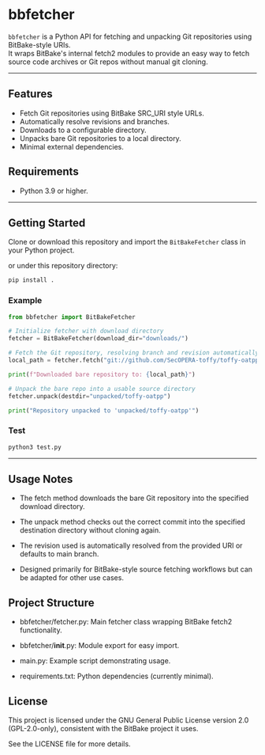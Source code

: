# bbfetcher

`bbfetcher` is a Python API for fetching and unpacking Git repositories using BitBake-style URIs.  
It wraps BitBake's internal fetch2 modules to provide an easy way to fetch source code archives or Git repos without manual git cloning.

---

## Features

- Fetch Git repositories using BitBake SRC_URI style URLs.
- Automatically resolve revisions and branches.
- Downloads to a configurable directory.
- Unpacks bare Git repositories to a local directory.
- Minimal external dependencies.

## Requirements

- Python 3.9 or higher.

---

## Getting Started

Clone or download this repository and import the `BitBakeFetcher` class in your Python project.

or under this repository directory:

```bash
pip install .
```

### Example

```python
from bbfetcher import BitBakeFetcher

# Initialize fetcher with download directory
fetcher = BitBakeFetcher(download_dir="downloads/")

# Fetch the Git repository, resolving branch and revision automatically
local_path = fetcher.fetch("git://github.com/SecOPERA-toffy/toffy-oatpp.git;branch=main;protocol=https")

print(f"Downloaded bare repository to: {local_path}")

# Unpack the bare repo into a usable source directory
fetcher.unpack(destdir="unpacked/toffy-oatpp")

print("Repository unpacked to 'unpacked/toffy-oatpp'")
```

### Test

```bash
python3 test.py
```
---

## Usage Notes
- The fetch method downloads the bare Git repository into the specified download directory.

- The unpack method checks out the correct commit into the specified destination directory without cloning again.

- The revision used is automatically resolved from the provided URI or defaults to main branch.

- Designed primarily for BitBake-style source fetching workflows but can be adapted for other use cases.

## Project Structure
- bbfetcher/fetcher.py: Main fetcher class wrapping BitBake fetch2 functionality.

- bbfetcher/__init__.py: Module export for easy import.

- main.py: Example script demonstrating usage.

- requirements.txt: Python dependencies (currently minimal).


## License

This project is licensed under the GNU General Public License version 2.0 (GPL-2.0-only), consistent with the BitBake project it uses.

See the LICENSE file for more details.
